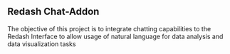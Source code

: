 ## Redash Chat-Addon

The objective of this project is to integrate chatting capabilities to the Redash Interface to allow
usage of natural language for data analysis and data visualization tasks
